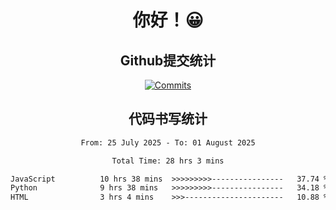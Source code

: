 <div align="center">
<h1>你好！😀</h1>

<h2>Github提交统计</h2>

[![Commits](https://github-readme-stats.ikunshare.com/api?username=ikun0014&include_all_commits=true&locale=cn&show_icons=true&bg_color=0,EC6C6C,FFD479,FFFC79,73FA79,73FDFF,D783FF)](https://github.com/ikun0014)

</div>



<div align="center">
<h2>代码书写统计</h2>
  
<!--START_SECTION:waka-->

```txt
From: 25 July 2025 - To: 01 August 2025

Total Time: 28 hrs 3 mins

JavaScript          10 hrs 38 mins  >>>>>>>>>----------------   37.74 %
Python              9 hrs 38 mins   >>>>>>>>>----------------   34.18 %
HTML                3 hrs 4 mins    >>>----------------------   10.88 %
```

<!--END_SECTION:waka-->

</div>
